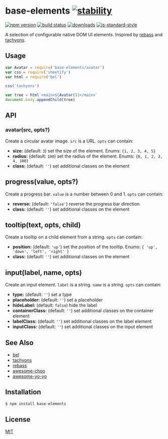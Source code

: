 # base-elements [![stability][0]][1]
[![npm version][2]][3] [![build status][4]][5]
[![downloads][8]][9] [![js-standard-style][10]][11]

A selection of configurable native DOM UI elements. Inspired by
[rebass](https://rebass-beta.now.sh) and
[tachyons](https://github.com/mrmrs/tachyons).

## Usage
```js
var Avatar = require('base-elements/avatar')
var css = require('sheetify')
var html = require('bel')

css('tachyons')

var tree = html`<main>${Avatar()}</main>`
document.body.appendChild(tree)
```

## API
### avatar(src, opts?)
Create a circular avatar image.
`src` is a URL. `opts` can contain:
- __size:__ (default: `3`) set the size of the element. Enums: `{1, 2, 3, 4,
  5}`
- __radius:__ (default: `100`) set the radius of the element. Enums:
  `{0, 1, 2, 3, 4, 100}`
- __class:__ (default: `''`) set additional classes on the element

## progress(value, opts?)
Create a progress bar.
`value` is a number between 0 and 1. `opts` can contain:
- __reverse:__ (default: `'false'`) reverse the progress bar direction
- __class:__ (default: `''`) set additional classes on the element

## tooltip(text, opts, child)
Create a tooltip on a child element from a string. `opts` can contain:
- __position:__ (default: `'up'`) set the position of the tooltip. Enums:
  `{ 'up', 'down', 'left', 'right' }`
- __class:__ (default: `''`) set additional classes on the element

## input(label, name, opts)
Create an input element. `label` is a string. `name` is a string. `opts` can contain:
- __type:__ (default: `''`) set a type
- __placeholder:__ (default: `''`) set a placeholder
- __hideLabel:__ (default: `false`) hide the label
- __containerClass:__ (default: `''`) set additional classes on the container element
- __labelClass:__ (default: `''`) set additional classes on the label element
- __inputClass:__ (default: `''`) set additional classes on the input element


## See Also
- [bel](https://github.com/shama/bel)
- [tachyons](https://github.com/mrmrs/tachyons)
- [rebass](https://rebass-beta.now.sh)
- [awesome-choo](https://github.com/yerkopalma/awesome-choo)
- [awesome-yo-yo](https://github.com/sethvincent/awesome-yo-yo)

## Installation
```sh
$ npm install base-elements
```

## License
[MIT](https://tldrlegal.com/license/mit-license)

[0]: https://img.shields.io/badge/stability-experimental-orange.svg?style=flat-square
[1]: https://nodejs.org/api/documentation.html#documentation_stability_index
[2]: https://img.shields.io/npm/v/base-elements.svg?style=flat-square
[3]: https://npmjs.org/package/base-elements
[4]: https://img.shields.io/travis/yoshuawuyts/base-elements/master.svg?style=flat-square
[5]: https://travis-ci.org/yoshuawuyts/base-elements
[8]: http://img.shields.io/npm/dm/base-elements.svg?style=flat-square
[9]: https://npmjs.org/package/base-elements
[10]: https://img.shields.io/badge/code%20style-standard-brightgreen.svg?style=flat-square
[11]: https://github.com/feross/standard
